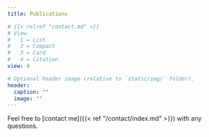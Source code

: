 ```yaml
---
title: Publications

# {{< relref "contact.md" >}}
# View.
#   1 = List
#   2 = Compact
#   3 = Card
#   4 = Citation
view: 4

# Optional header image (relative to `static/img/` folder).
header:
  caption: ""
  image: ""
---
```


Feel free to [contact me]({{< ref "/contact/index.md" >}}) with any questions.
